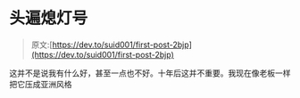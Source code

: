 # 头遍熄灯号

> 原文:[https://dev.to/suid001/first-post-2bjp](https://dev.to/suid001/first-post-2bjp)

这并不是说我有什么好，甚至一点也不好。十年后这并不重要。我现在像老板一样把它压成亚洲风格